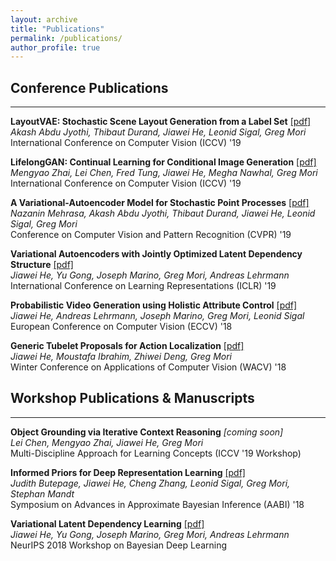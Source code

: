 ```yaml
---
layout: archive
title: "Publications"
permalink: /publications/
author_profile: true
---
```

## Conference Publications
___

**LayoutVAE: Stochastic Scene Layout Generation from a Label Set** [[pdf]](https://arxiv.org/pdf/1907.10719.pdf)   
*Akash Abdu Jyothi, Thibaut Durand, Jiawei He,  Leonid Sigal, Greg Mori*   
International Conference on Computer Vision (ICCV) '19 


**LifelongGAN: Continual Learning for Conditional Image Generation** [[pdf]](https://arxiv.org/pdf/1907.10107)  
*Mengyao Zhai, Lei Chen, Fred Tung, Jiawei He,  Megha Nawhal, Greg Mori*  
International Conference on Computer Vision (ICCV) '19 


**A Variational-Autoencoder Model for Stochastic Point Processes** [[pdf]](http://openaccess.thecvf.com/content_CVPR_2019/papers/Mehrasa_A_Variational_Auto-Encoder_Model_for_Stochastic_Point_Processes_CVPR_2019_paper.pdf)   
*Nazanin Mehrasa, Akash Abdu Jyothi, Thibaut Durand, Jiawei He,  Leonid Sigal, Greg Mori*  
Conference on Computer Vision and Pattern Recognition (CVPR) '19 


**Variational Autoencoders with Jointly Optimized Latent Dependency Structure** [[pdf]](../files/papers/2019/variational_latent_dependency_learning/iclr_2019_paper.pdf)  
*Jiawei He, Yu Gong, Joseph Marino, Greg Mori, Andreas Lehrmann*  
International Conference on Learning Representations (ICLR) '19 


**Probabilistic Video Generation using Holistic Attribute Control** [[pdf]](http://openaccess.thecvf.com/content_ECCV_2018/papers/Jiawei_He_Probabilistic_Video_Generation_ECCV_2018_paper.pdf)     
*Jiawei He, Andreas Lehrmann, Joseph Marino, Greg Mori, Leonid Sigal*  
European Conference on Computer Vision (ECCV) '18  


**Generic Tubelet Proposals for Action Localization** [[pdf]](https://arxiv.org/pdf/1705.10861)  
*Jiawei He, Moustafa Ibrahim, Zhiwei Deng, Greg Mori*   
Winter Conference on Applications of Computer Vision (WACV) '18


## Workshop Publications & Manuscripts
___

**Object Grounding via Iterative Context Reasoning** *[coming soon]*   
*Lei Chen, Mengyao Zhai, Jiawei He, Greg Mori*  
Multi-Discipline Approach for Learning Concepts (ICCV '19 Workshop)


**Informed Priors for Deep Representation Learning** [[pdf]](http://approximateinference.org/2018/accepted/ButepageEtAl2018.pdf)  
*Judith Butepage, Jiawei He, Cheng Zhang, Leonid Sigal, Greg Mori, Stephan Mandt*   
Symposium on Advances in Approximate Bayesian Inference (AABI) '18 



**Variational Latent Dependency Learning** [[pdf]](../files/papers/2019/variational_latent_dependency_learning/variational_latent_dependency_learning_workshop.pdf)   
*Jiawei He, Yu Gong, Joseph Marino, Greg Mori, Andreas Lehrmann*  
NeurIPS 2018 Workshop on Bayesian Deep Learning  


